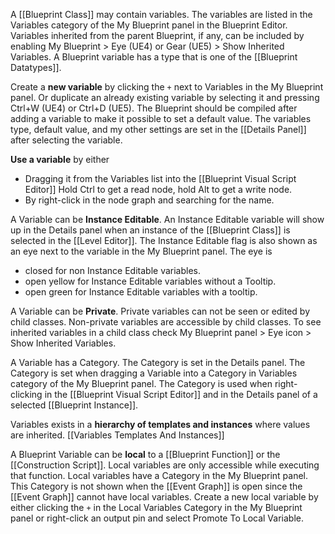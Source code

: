 A [[Blueprint Class]] may contain variables.
The variables are listed in the Variables category of the My Blueprint panel in the Blueprint Editor.
Variables inherited from the parent Blueprint, if any, can be included by enabling My Blueprint > Eye (UE4) or Gear (UE5) > Show Inherited Variables.
A Blueprint variable has a type that is one of the [[Blueprint Datatypes]].

Create a **new variable** by clicking the `+` next to Variables in the My Blueprint panel.
Or duplicate an already existing variable by selecting it and pressing Ctrl+W (UE4) or Ctrl+D (UE5).
The Blueprint should be compiled after adding a variable to make it possible to set a default value.
The variables type, default value, and my other settings are set in the [[Details Panel]] after selecting the variable.

**Use a variable** by either
- Dragging it from the Variables list into the [[Blueprint Visual Script Editor]]
  Hold Ctrl to get a read node, hold Alt to get a write node.
- By right-click in the node graph and searching for the name.

A Variable can be **Instance Editable**.
An Instance Editable variable will show up in the Details panel when an instance of the [[Blueprint Class]] is selected in the [[Level Editor]].
The Instance Editable flag is also shown as an eye next to the variable in the My Blueprint panel.
The eye is
- closed for non Instance Editable variables.
- open yellow for Instance Editable variables without a Tooltip.
- open green for Instance Editable variables with a tooltip.


A Variable can be **Private**.
Private variables can not be seen or edited by child classes.
Non-private variables are accessible by child classes.
To see inherited variables in a child class check My Blueprint panel > Eye icon > Show Inherited Variables.

A Variable has a Category.
The Category is set in the Details panel.
The Category is set when dragging a Variable into a Category in Variables category of the My Blueprint panel.
The Category is used when right-clicking in the [[Blueprint Visual Script Editor]] and in the Details panel of a selected [[Blueprint Instance]].

Variables exists in a **hierarchy of templates and instances** where values are inherited.
[[Variables Templates And Instances]]

A Blueprint Variable can be **local** to a [[Blueprint Function]] or the [[Construction Script]].
Local variables are only accessible while executing that function.
Local variables have a Category in the My Blueprint panel.
This Category is not shown when the [[Event Graph]] is open since the [[Event Graph]] cannot have local variables.
Create a new local variable by either clicking the `+` in the Local Variables Category in the My Blueprint panel or right-click an output pin and select Promote To Local Variable.
